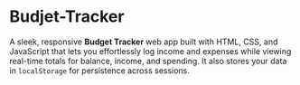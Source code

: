 # Budjet-Tracker
A sleek, responsive **Budget Tracker** web app built with HTML, CSS, and JavaScript that lets you effortlessly log income and expenses while viewing real-time totals for balance, income, and spending. It also stores your data in `localStorage` for persistence across sessions.
